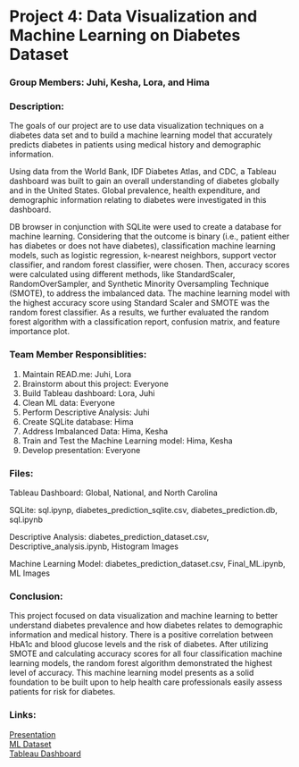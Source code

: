 # Project 4: Data Visualization and Machine Learning on Diabetes Dataset

### Group Members: Juhi, Kesha, Lora, and Hima

### Description:
The goals of our project are to use data visualization techniques on a diabetes data set and to build a machine learning model that accurately predicts diabetes in patients using medical history and demographic information.

Using data from the World Bank, IDF Diabetes Atlas, and CDC, a Tableau dashboard was built to gain an overall understanding of diabetes globally and in the United States. Global prevalence, health expenditure, and demographic information relating to diabetes were investigated in this dashboard. 

DB browser in conjunction with SQLite were used to create a database for machine learning. Considering that the outcome is binary (i.e., patient either has diabetes or does not have diabetes), classification machine learning models, such as logistic regression, k-nearest neighbors, support vector classifier, and random forest classifier, were chosen. Then, accuracy scores were calculated using different methods, like StandardScaler, RandomOverSampler, and Synthetic Minority Oversampling Technique (SMOTE), to address the imbalanced data. The machine learning model with the highest accuracy score using Standard Scaler and SMOTE was the random forest classifier. As a results, we further evaluated the random forest algorithm with a classification report, confusion matrix, and feature importance plot.

### Team Member Responsiblities: 
1. Maintain READ.me: Juhi, Lora
2. Brainstorm about this project: Everyone
3. Build Tableau dashboard: Lora, Juhi
4. Clean ML data: Everyone
5. Perform Descriptive Analysis: Juhi
6. Create SQLite database: Hima
7. Address Imbalanced Data: Hima, Kesha
8. Train and Test the Machine Learning model: Hima, Kesha
9. Develop presentation: Everyone

### Files:
Tableau Dashboard: Global, National, and North Carolina

SQLite: sql.ipynp, diabetes_prediction_sqlite.csv, diabetes_prediction.db, sql.ipynb

Descriptive Analysis: diabetes_prediction_dataset.csv, Descriptive_analysis.ipynb, Histogram Images

Machine Learning Model: diabetes_prediction_dataset.csv, Final_ML.ipynb, ML Images

### Conclusion:
This project focused on data visualization and machine learning to better understand diabetes prevalence and how diabetes relates to demographic information and medical history. There is a positive correlation between HbA1c and blood glucose levels and the risk of diabetes. After utilizing SMOTE and calculating accuracy scores for all four classification machine learning models, the random forest algorithm demonstrated the highest level of accuracy. This machine learning model presents as a solid foundation to be built upon to help health care professionals easily assess patients for risk for diabetes. 

### Links:
[Presentation](https://docs.google.com/presentation/d/1Fwp0ApqPC1A-W60X4_651ZGxSt-mDuQlyu1uq_cue68/edit?usp=sharing) 
<br> [ML Dataset](https://www.kaggle.com/datasets/iammustafatz/diabetes-prediction-dataset) 
<br>[Tableau Dashboard](https://public.tableau.com/shared/NTWG8GRDJ?:display_count=n&:origin=viz_share_link)
